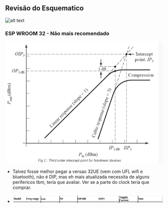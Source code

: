 ## Revisão do Esquematico 



![alt text](revEderson.png)





### ESP WROOM 32 - Não mais recomendado  
![alt text](image.png)


- Talvez fosse melhor pegar a versao 32UE (vem com UFL wifi e bluetooth), não é DIP, mas eh mais atualizada
necessita de alguns perifericos  tbm, teria que avaliar. Ver se a parte do clock teria que comprar.  


- ![alt text](image-1.png)


